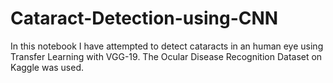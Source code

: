 # Cataract-Detection-using-CNN
In this notebook I have attempted to detect cataracts in an human eye using Transfer Learning with VGG-19. The Ocular Disease Recognition Dataset on Kaggle was used.
